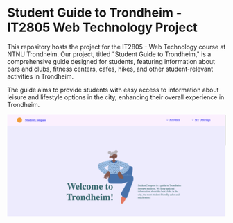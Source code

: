 # Student Guide to Trondheim - IT2805 Web Technology Project

This repository hosts the project for the IT2805 - Web Technology course at NTNU Trondheim. Our project, titled "Student Guide to Trondheim," is a comprehensive guide designed for students, featuring information about bars and clubs, fitness centers, cafes, hikes, and other student-relevant activities in Trondheim.

The guide aims to provide students with easy access to information about leisure and lifestyle options in the city, enhancing their overall experience in Trondheim.

![Landing Page](./landing_page.png)
